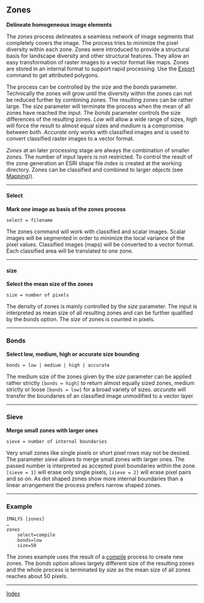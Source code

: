 ## Zones

**Delineate homogeneous image elements**

The *zones* process delineates a seamless network of image segments that completely covers the image. The process tries to minimize the pixel diversity within each zone. Zones were introduced to provide a structural basis for landscape diversity and other structural features. They allow an easy transformation of raster images to a vector format like maps. Zones are stored in an internal format to support rapid processing. Use the [Export]() command to get attributed polygons. 

The process can be controlled by the *size* and the *bonds* parameter. Technically the zones will grow until the diversity within the zones can not be reduced further by combining zones. The resulting zones can be rather large. The *size* parameter will terminate the process when the mean of all zones have reached the input. The *bonds* parameter controls the size differences of the resulting zones. *Low* will allow a wide range of sizes, *high* will force the result to almost equal sizes and *medium* is a compromise between both. *Accurate* only works with classified images and is used to convert classified raster images to a vector format.

*Zones* at an later processing stage are always the combination of smaller *zones*. The number of input layers is not restricted. To control the result of the zone generation an ESRI shape file *index* is created at the working directory. Zones can be classified and combined to larger *objects* (see [Mapping]())). 

------

#### Select

**Mark one image as basis of the zones process**

`select = filename`

The zones command will work with classified and scalar images. Scalar images will be segmented in order to minimize the local variance of the pixel values. Classified images (maps) will be converted to a vector format. Each classified area will be translated to one zone.

------

#### size

**Select the mean size of the zones**

`size = number of pixels`

The density of zones is mainly controlled by the *size* parameter. The input is interpreted as mean size of all resulting zones and can be further qualified by the *bonds* option. The *size* of zones is counted in pixels. 

------

### Bonds

**Select low, medium, high or accurate size bounding**

`bonds = low | medium | high | accurate`

The medium size of the zones given by the *size* parameter can be applied rather strictly `[bonds = high]` to return almost equally sized zones, medium strictly or loose `[bonds = low]` for a broad variety of sizes. *accurate* will transfer the boundaries of an classified image unmodified to a vector layer. 

------

### Sieve

**Merge small zones with larger ones**

`sieve = number of internal boundaries`

Very small zones like single pixels or short pixel rows may not be desired. The parameter *sieve* allows to merge small zones with larger ones. The passed number is interpreted as accepted pixel boundaries within the zone. `[sieve = 1]` will erase only single pixels, `[sieve = 2]` will erase pixel pairs and so on. As dot shaped zones show more internal boundaries than a linear arrangement the process prefers narrow shaped zones.

------

### Example

```
IMALYS [zones]
…
zones
	select=compile
	bonds=low
	size=50
```

The zones example uses the result of a [compile](4_Compile.md) process to create new zones. The *bonds* option allows largely different size of the resulting zones and the whole process is terminated by *size* as the mean size of all zones reaches about 50 pixels.

-----

[Index](0_Index.md)